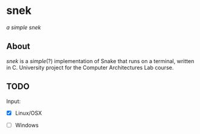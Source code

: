 # snek
*a simple snek*

## About
*snek* is a *simple*(?) implementation of Snake that runs on a terminal, written in C. University project for the Computer Architectures Lab course.

## TODO

Input:
 - [x] Linux/OSX
 - [ ] Windows

